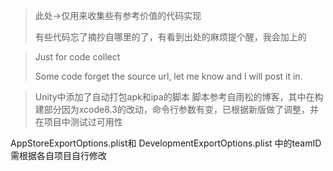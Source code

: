 >此处->仅用来收集些有参考价值的代码实现
>
>有些代码忘了摘抄自哪里的了，有看到出处的麻烦提个醒，我会加上的

>Just for code collect
>
>Some code forget the source url, let me know and I will post it in.

>Unity中添加了自动打包apk和ipa的脚本
脚本参考自雨松的博客，其中在构建部分因为xcode8.3的改动，命令行参数有变，已根据新版做了调整，并在项目中测试过可用性

AppStoreExportOptions.plist和
DevelopmentExportOptions.plist
中的teamID需根据各自项目自行修改
